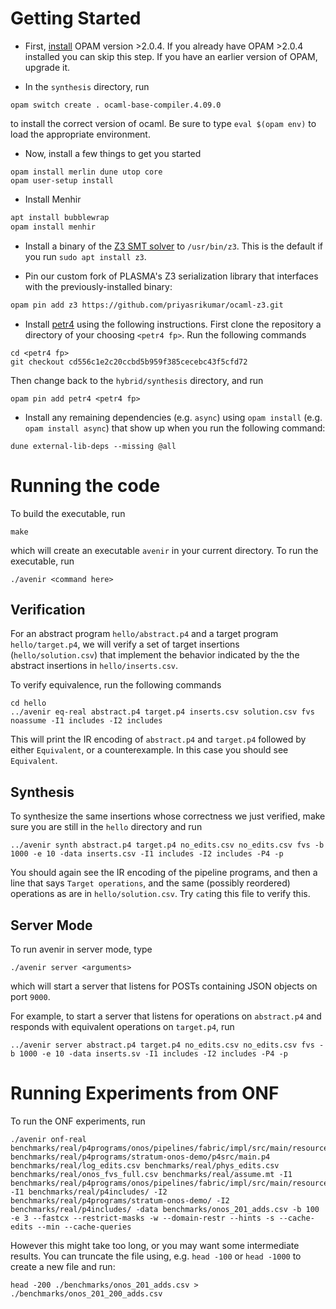 # Getting Started

+ First, [install](https://opam.ocaml.org/doc/Install.html) OPAM version >2.0.4. If you already have OPAM >2.0.4 installed you can skip this step. If you have an earlier version of OPAM, upgrade it. 

+ In the `synthesis` directory, run

```
opam switch create . ocaml-base-compiler.4.09.0
```

to install the correct version of ocaml. Be sure to type `eval $(opam
env)` to load the appropriate environment.

+ Now, install a few things to get you started

```
opam install merlin dune utop core
opam user-setup install
```

+ Install Menhir

```bash
apt install bubblewrap
opam install menhir
```

+ Install a binary of the [Z3 SMT
  solver](https://github.com/Z3Prover/z3) to `/usr/bin/z3`. This is the default if you run `sudo apt install z3`.
  
+ Pin our custom fork of PLASMA's Z3 serialization library that interfaces with the previously-installed binary:

```bash
opam pin add z3 https://github.com/priyasrikumar/ocaml-z3.git
```

+ Install [petr4](https://github.com/cornell-netlab/petr4) using the following instructions. First
  clone the repository a directory of your choosing `<petr4 fp>`. Run the following commands
```
cd <petr4 fp>
git checkout cd556c1e2c20ccbd5b959f385cecebc43f5cfd72
```
Then change back to the `hybrid/synthesis` directory, and run
```
opam pin add petr4 <petr4 fp>
```

+ Install any remaining dependencies (e.g. `async`) using `opam
  install` (e.g. `opam install async`) that show up when you run the
  following command:

```
dune external-lib-deps --missing @all
```



<!-- + If you get `libz3.so` error try addding the Z3 library to  your path. In Mac, this can be achieved by setting the DYLD_LIBRARY_PATH variable: -->

<!-- ``` -->
<!-- export DYLD_LIBRARY_PATH=`opam config var z3:lib` -->
<!-- ``` -->

<!-- on GNU/Linux systems the same can be done via the LD_LIBRARY_PATH environment variable: -->

<!-- ``` -->
<!-- export LD_LIBRARY_PATH=`opam config var z3:lib` -->
<!-- ``` -->

<!-- + If you get linking errors from Z3 and your Z3 installation in opam is 4.8.* try switching back to 4.7.*. -->

# Running the code

To build the executable, run

```
make
```

which will create an executable `avenir` in your current directory. To run the executable, run

```
./avenir <command here>
```

## Verification

For an abstract program `hello/abstract.p4` and a target program
`hello/target.p4`, we will verify a set of target insertions
(`hello/solution.csv`) that implement the behavior indicated by the the
abstract insertions in `hello/inserts.csv`.

To verify equivalence, run the following commands
```
cd hello
../avenir eq-real abstract.p4 target.p4 inserts.csv solution.csv fvs noassume -I1 includes -I2 includes
```
This will print the IR encoding of `abstract.p4` and `target.p4` followed by
either `Equivalent`, or a counterexample. In this case you should see
`Equivalent`. 

## Synthesis

To synthesize the same insertions whose correctness we just verified, make sure you are still in the `hello` directory and run 

```
../avenir synth abstract.p4 target.p4 no_edits.csv no_edits.csv fvs -b 1000 -e 10 -data inserts.csv -I1 includes -I2 includes -P4 -p
```
You should again see the IR encoding of the pipeline programs, and then a line
that says `Target operations`, and the same (possibly reordered) operations as
are in `hello/solution.csv`. Try `cat`ing this file to verify this.

## Server Mode

To run avenir in server mode, type

```
./avenir server <arguments>
```

which will start a server that listens for POSTs containing JSON
objects on port `9000`.

For example, to start a server that listens for operations on `abstract.p4` and responds with equivalent operations on `target.p4`, run

```
../avenir server abstract.p4 target.p4 no_edits.csv no_edits.csv fvs -b 1000 -e 10 -data inserts.sv -I1 includes -I2 includes -P4 -p
```

# Running Experiments from ONF

To run the ONF experiments, run

```
./avenir onf-real benchmarks/real/p4programs/onos/pipelines/fabric/impl/src/main/resources/fabric.p4 benchmarks/real/p4programs/stratum-onos-demo/p4src/main.p4 benchmarks/real/log_edits.csv benchmarks/real/phys_edits.csv benchmarks/real/onos_fvs_full.csv benchmarks/real/assume.mt -I1 benchmarks/real/p4programs/onos/pipelines/fabric/impl/src/main/resources/include -I1 benchmarks/real/p4includes/ -I2 benchmarks/real/p4programs/stratum-onos-demo/ -I2 benchmarks/real/p4includes/ -data benchmarks/onos_201_adds.csv -b 100 -e 3 --fastcx --restrict-masks -w --domain-restr --hints -s --cache-edits --min --cache-queries

```

However this might take too long, or you may want some intermediate
results. You can truncate the file using, e.g. `head -100` or `head -1000`
to create a new file and run:

```
head -200 ./benchmarks/onos_201_adds.csv > ./benchmarks/onos_201_200_adds.csv
```

